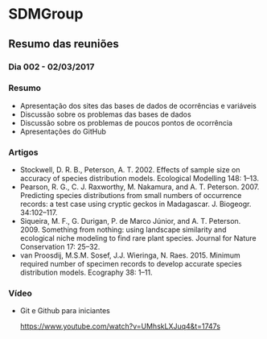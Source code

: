 # SDMGroup

## Resumo das reuniões

### Dia 002 - 02/03/2017

### Resumo
- Apresentação dos sites das bases de dados de ocorrências e variáveis
- Discussão sobre os problemas das bases de dados
- Discussão sobre os problemas de poucos pontos de ocorrência
- Apresentações do GitHub

### Artigos
- Stockwell, D. R. B., Peterson, A. T. 2002. Effects of sample size on accuracy of species distribution models. Ecological Modelling 148: 1–13.  
- Pearson, R. G., C. J. Raxworthy, M. Nakamura, and A. T. Peterson. 2007. Predicting species distributions from small numbers of 
  occurrence records: a test case using cryptic geckos in Madagascar. J. Biogeogr. 34:102–117. 
- Siqueira, M. F., G. Durigan, P. de Marco Júnior, and A. T. Peterson. 2009. Something from nothing: using landscape similarity and ecological niche modeling to find rare plant species. Journal for Nature Conservation 17: 25–32. 
- van Proosdij, M.S.M. Sosef, J.J. Wieringa, N. Raes. 2015. Minimum required number of specimen records to develop accurate species distribution models. Ecography 38: 1–11.

### Vídeo
- Git e Github para iniciantes

  https://www.youtube.com/watch?v=UMhskLXJuq4&t=1747s
